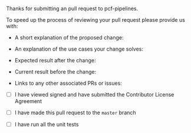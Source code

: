 Thanks for submitting an pull request to pcf-pipelines.

To speed up the process of reviewing your pull request please provide us with:

* A short explanation of the proposed change:

* An explanation of the use cases your change solves:

* Expected result after the change:

* Current result before the change:

* Links to any other associated PRs or issues:

* [ ] I have viewed signed and have submitted the Contributor License Agreement

* [ ] I have made this pull request to the `master` branch

* [ ] I have run all the unit tests 
